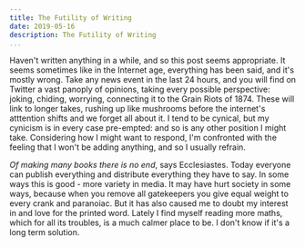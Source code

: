 ```yaml
---
title: The Futility of Writing
date: 2019-05-16
description: The Futility of Writing
...
```


Haven't written anything in a while, and so this post seems appropriate.
It seems sometimes like in the Internet age, everything has been said,
and it's mostly wrong. Take any news event in the last 24 hours, and you
will find on Twitter a vast panoply of opinions, taking every possible
perspective: joking, chiding, worrying, connecting it to the Grain Riots
of 1874. These will link to longer takes, rushing up like mushrooms
before the internet's atttention shifts and we forget all about it. I
tend to be cynical, but my cynicism is in every case pre-empted: and so
is any other position I might take. Considering how I might want to
respond, I'm confronted with the feeling that I won't be adding
anything, and so I usually refrain.

*Of making many books there is no end*, says Ecclesiastes. Today
everyone can publish everything and distribute everything they have to
say. In some ways this is good - more variety in media. It may have hurt
society in some ways, because when you remove all gatekeepers you give
equal weight to every crank and paranoiac. But it has also caused me to
doubt my interest in and love for the printed word. Lately I find myself
reading more maths, which for all its troubles, is a much calmer place
to be. I don't know if it's a long term solution.
